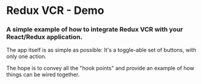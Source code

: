 # Redux VCR - Demo

### A simple example of how to integrate Redux VCR with your React/Redux application.

The app itself is as simple as possible: It's a toggle-able set of buttons, with only one action.

The hope is to convey all the "hook points" and provide an example of how things can be wired together.
